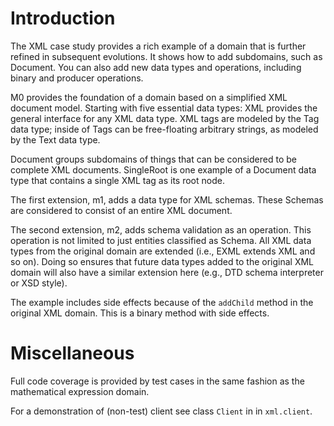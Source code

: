 # Introduction

The XML case study provides a rich example of a domain that is further refined in 
subsequent evolutions. It shows how to add subdomains, such as Document. You can
also add new data types and operations, including binary and producer operations.

M0 provides the foundation of a domain based on a simplified XML document model. 
Starting with five essential data types: XML provides the general interface for
any XML data type. XML tags are modeled by the Tag data type; inside of Tags
can be free-floating arbitrary strings, as modeled by the Text data type.

Document groups subdomains of things that can be considered to be complete XML
documents. SingleRoot is one example of a Document data type that contains a single
XML tag as its root node.

The first extension, m1, adds a data type for XML schemas. These Schemas are 
considered to consist of an entire XML document. 

The second extension, m2, adds schema validation as an operation. This operation 
is not limited to just entities classified as Schema. All XML data types from
the original domain are extended (i.e., EXML extends XML and so on). Doing so
ensures that future data types added to the original XML domain will also have 
a similar extension here (e.g., DTD schema interpreter or XSD style).

The example includes side effects because of the `addChild` method in the original
XML domain. This is a binary method with side effects.

# Miscellaneous

Full code coverage is provided by test cases in the same fashion as the mathematical
expression domain.

For a demonstration of (non-test) client see class `Client` in in `xml.client`.
